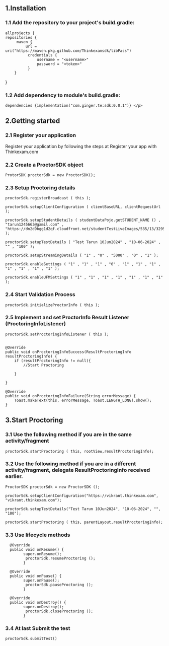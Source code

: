 <!DOCTYPE html>
<html>
<body>

<h2> 1.Installation</h2>
<h3>1.1 Add the repository to your project's build.gradle:</h3>
<p>
    
    allprojects {
    repositories {
         maven {   
             url = uri("https://maven.pkg.github.com/Thinkexamsdk/libPass")
              credentials {
                  username = "<username>"
                  password = "<token>"
              }
        }
  
}</p>

<h3>1.2 Add dependency to module's build.gradle:</h3>
<p>
    
    dependencies {implementation("com.ginger.te:sdk:0.0.1")} </p>

<h2> 2.Getting started</h2>
<h3> 2.1 Register your application </h3>
<p>Register your application by following the steps at Register your app with Thinkexam.com
</p>

<h3> 2.2 Create a ProctorSDK object </h3>
<p>
            
    ProtorSDK proctorSdk = new ProctorSDK();
</p>

<h3> 2.3 Setup Proctoring details </h3>
<p>           
             
    proctorSdk.registerBroadcast ( this );
    
    proctorSdk.setupClientConfiguration ( clientBaseURL, clientRequestUrl );

    proctorSdk.setupStudentDetails ( studentDataPojo.getSTUDENT_NAME () , "tarun1245663@gamil.com" , "https://dn2d9bgg1d2qf.cloudfront.net/studentTestLiveImages/535/13/32956902/1/13_1714634403903.png" );
    
    proctorSdk.setupTestDetails ( "Test Tarun 10Jun2024" , "10-06-2024" , "" , "100" );
    
    proctorSdk.setupStreamingDetails ( "1" , "0" , "5000" , "0" , "1" );
    
    proctorSdk.enableSettings ( "1" , "1" , "1" , "0" , "1" , "1" , "1" , "1" , "1" , "1" , "1" );
    
    proctorSdk.enableUFMSettings ( "1" , "1" , "1" , "1" , "1" , "1" , "1" );
</p>

<h3> 2.4 Start Validation Process </h3>
<p>
    
    proctorSdk.initializeProctorInfo ( this );
</p>

<h3> 2.5 Implement and set ProctorInfo Result Listener (ProctoringInfoListener) </h3>
<p>
    
    proctorSdk.setProctoringInfoListener ( this );
            
             
    @Override
    public void onProctoringInfoSuccess(ResultProctoringInfo resultProctoringInfo) {
        if (resultProctoringInfo != null){
            //Start Proctoring
          
        }

    }

    @Override
    public void onProctoringInfoFailure(String errorMessage) {
        Toast.makeText(this, errorMessage, Toast.LENGTH_LONG).show();
    }
</p>
<h2> 3.Start Proctoring</h2>
<h3> 3.1 Use the following method if you are in the same activity/fragment </h3>
<p> 
        
    proctorSdk.startProctoring ( this, rootView,resultProctoringInfo);
</p>
<h3> 3.2 Use the following method if you are in a different activity/fragment, delegate ResultProctoringInfo received earlier. </h3>
<p>         
    
    ProctorSDK proctorSdk = new ProctorSDK ();
    
    proctorSdk.setupClientConfiguration("https://vikrant.thinkexam.com", "vikrant.thinkexam.com");
    
    proctorSdk.setupTestDetails("Test Tarun 10Jun2024", "10-06-2024", "", "100");
    
    proctorSdk.startProctoring ( this, parentLayout,resultProctoringInfo);
</p>
<h3> 3.3 Use lifecycle methods </h3>
<p> 
    
      @Override
      public void onResume() {
            super.onResume();
             proctorSdk.resumeProctoring ();
            }
            
      @Override
      public void onPause() {
            super.onPause();
             proctorSdk.pauseProctoring ();
            }
    
      @Override
      public void onDestroy() {
            super.onDestroy();
             proctorSdk.closeProctoring ();
            }
</p>

<h3> 3.4 At last Submit the test </h3>
<p>
    
    proctorSdk.submitTest()
</p>

</body>
</html>
